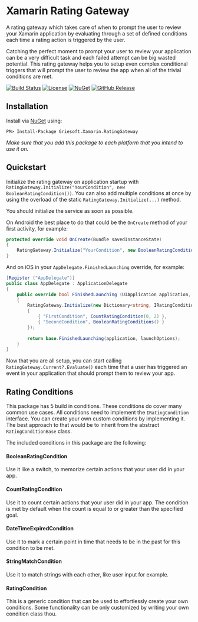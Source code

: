 # Xamarin Rating Gateway
A rating gateway which takes care of when to prompt the user to review your Xamarin application by evaluating through a set of defined conditions each time a rating action is triggered by the user.

Catching the perfect moment to prompt your user to review your application can be a very difficult task and each failed attempt can be big wasted potential. This rating gateway helps you to setup even complex conditional triggers that will prompt the user to review the app when all of the trivial conditions are met.

[![Build Status](https://dev.azure.com/griesingersoftware/Xamarin%20Rating%20Gateway/_apis/build/status/CI%20Pipeline?branchName=master)](https://dev.azure.com/griesingersoftware/Xamarin%20Rating%20Gateway/_build/latest?definitionId=26&branchName=master)
[![License](https://badgen.net/github/license/jgdevlabs/xamarin-rating-gateway)](https://github.com/jgdevlabs/xamarin-rating-gateway/blob/master/LICENSE)
[![NuGet](https://badgen.net/nuget/v/Griesoft.Xamarin.RatingGateway)](https://www.nuget.org/packages/Griesoft.Xamarin.RatingGateway)
[![GitHub Release](https://badgen.net/github/release/jgdevlabs/xamarin-rating-gateway)](https://github.com/jgdevlabs/xamarin-rating-gateway/releases)

## Installation

Install via [NuGet](https://www.nuget.org/packages/Griesoft.Xamarin.RatingGateway/) using:

``PM> Install-Package Griesoft.Xamarin.RatingGateway``

*Make sure that you add this package to each platform that you intend to use it on.*

## Quickstart

Initialize the rating gateway on application startup with `RatingGateway.Initialize("YourCondition", new BooleanRatingCondition())`. 
You can also add multiple conditions at once by using the overload of the static `RatingGateway.Initialize(...)` method.

You should initialize the service as soon as possible.

On Android the best place to do that could be the `OnCreate` method of your first activity, for example:
```csharp
protected override void OnCreate(Bundle savedInstanceState)
{
    RatingGateway.Initialize("YourCondition", new BooleanRatingCondition());
}
```

And on iOS in your `AppDelegate.FinishedLaunching` override, for example:
```csharp
[Register ("AppDelegate")]
public class AppDelegate : ApplicationDelegate
{
    public override bool FinishedLaunching (UIApplication application, NSDictionary launchOptions)
    {
        RatingGateway.Initialize(new Dictionary<string, IRatingConditions>()
        {
            { "FirstCondition", CountRatingCondition(0, 2) },
            { "SecondCondition", BooleanRatingConditions() }
        });
        
        return base.FinishedLaunching(application, launchOptions);
    }
}
```

Now that you are all setup, you can start calling `RatingGateway.Current?.Evaluate()` each time that a user has triggered an event in your application that should prompt them to review your app.

## Rating Conditions

This package has 5 build in conditions. These conditions do cover many common use cases. All conditions need to implement the `IRatingCondition` interface. You can create your own custom conditions by implementing it. The best approach to that would be to inherit from the abstract `RatingConditionBase` class.

The included conditions in this package are the following:

#### BooleanRatingCondition
Use it like a switch, to memorize certain actions that your user did in your app.

#### CountRatingCondition
Use it to count certain actions that your user did in your app. The condition is met by default when the count is equal to or greater than the specified goal.

#### DateTimeExpiredCondition
Use it to mark a certain point in time that needs to be in the past for this condition to be met.

#### StringMatchCondition
Use it to match strings with each other, like user input for example.

#### RatingCondition
This is a generic condition that can be used to effortlessly create your own conditions. Some functionality can be only customized by writing your own condition class thou.

